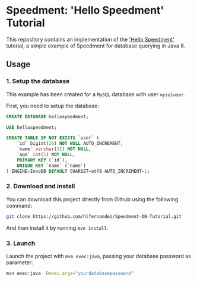 Speedment: 'Hello Speedment' Tutorial
========================

This repository contains an implementation of the ['Hello Speedment'](https://github.com/speedment/speedment/wiki/Tutorial:-Hello-Speedment) tutorial, a simple example of Speedment for database querying in Java 8.

Usage
------------
### 1. Setup the database
This example has been created for a `MySQL` database with user `mysqluser`. 

First, you need to setup the database:

```sql
CREATE DATABASE hellospeedment;

USE hellospeedment;

CREATE TABLE IF NOT EXISTS `user` (
    `id` bigint(20) NOT NULL AUTO_INCREMENT,
    `name` varchar(32) NOT NULL,
    `age` int(5) NOT NULL,
    PRIMARY KEY (`id`),
    UNIQUE KEY `name` (`name`)
) ENGINE=InnoDB DEFAULT CHARSET=utf8 AUTO_INCREMENT=1;
```

### 2. Download and install

You can download this project directly from Github using the following command:
```bash
git clone https://github.com/hlfernandez/Speedment-DB-Tutorial.git
```

And then install it by running `mvn install`.

### 3. Launch

Launch the project with `mvn exec:java`, passing your database password as parameter:

```bash
mvn exec:java -Dexec.args="yourdatabasepassword"
```